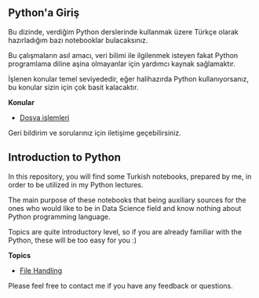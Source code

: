 ## Python'a Giriş

Bu dizinde, verdiğim Python derslerinde kullanmak üzere Türkçe olarak hazırladığım bazı notebooklar bulacaksınız. 

Bu çalışmaların asıl amacı, veri bilimi ile ilgilenmek isteyen fakat Python programlama diline aşina olmayanlar için yardımcı kaynak sağlamaktır.

İşlenen konular temel seviyededir, eğer halihazırda Python kullanıyorsanız, bu konular sizin için çok basit kalacaktır.

**Konular**
+ [Dosya işlemleri](https://github.com/ozcangundes/Veri_Bilimi_Python_Giris_Notebooklari/blob/master/%C3%96rneklerle%20Dosya%20%C4%B0%C5%9Flemleri.ipynb)

Geri bildirim ve sorularınız için iletişime geçebilirsiniz. 


## Introduction to Python

In this repository, you will find some Turkish notebooks, prepared by me, in order to be utilized in my Python lectures. 

The main purpose of these notebooks that being auxiliary sources for the ones who would like to be in Data Science field and know nothing about Python programming language.

Topics are quite introductory level, so if you are already familiar with the Python, these will be too easy for you :)

**Topics**
+ [File Handling](https://github.com/ozcangundes/Veri_Bilimi_Python_Giris_Notebooklari/blob/master/%C3%96rneklerle%20Dosya%20%C4%B0%C5%9Flemleri.ipynb)

Please feel free to contact me if you have any feedback or questions.



